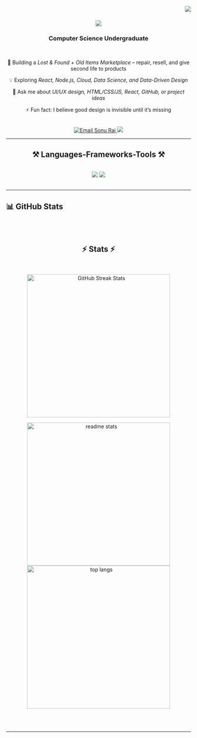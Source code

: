 <img align="right" src="https://visitor-badge.laobi.icu/badge?page_id=sonucps.sonucps" />

<h1 align="center">
    <img src="https://readme-typing-svg.herokuapp.com/?font=Righteous&size=35&center=true&vCenter=true&width=500&height=70&duration=4000&lines=Hi+There!+👋;+I'm+sonu+raj!;" />
</h1>

<h3 align="center">Computer Science Undergraduate</h3>

<br/>

<div align="center">

 

🌱 Building a *Lost & Found + Old Items Marketplace* – repair, resell, and give second life to products  

💡 Exploring *React, Node.js, Cloud, Data Science, and Data-Driven Design*  

💬 Ask me about *UI/UX design, HTML/CSS/JS, React, GitHub, or project ideas*  

⚡ Fun fact: I believe good design is invisible until it’s missing  

</div>

<br/>

<div align="center"> 
  <a href="mailto:7sonunos7@gmail.com">
  <img src="https://img.shields.io/badge/Gmail-333333?style=for-the-badge&logo=gmail&logoColor=red" alt="Email Sonu Raj" />
</a>

  <a href="https://www.linkedin.com/in/sonu-raj-6a799530a/" target="_blank">
    <img src="https://img.shields.io/badge/LinkedIn-0077B5?style=for-the-badge&logo=linkedin&logoColor=white" />
  </a>

</div>

<hr/>

<h2 align="center">⚒ Languages-Frameworks-Tools ⚒</h2>
<br/>

<div align="center">
    <img src="https://skillicons.dev/icons?i=react,bootstrap,mui,html,css,vscode,github,figma,tailwind,git,r" />
    <img src="https://skillicons.dev/icons?i=nodejs,python,javascript,typescript,express,firebase,mongodb,c,java,nextjs,mysql,flask" />
</div>

<br/>
<hr/>



## 📊 GitHub Stats

<br/><br/>

<h2 align="center">⚡ Stats ⚡</h2>
<br/>

<div align="center">

  <!-- Streak Stats using salesp07 Vercel link -->
  <img 
      width="390"
      src="https://github-readme-streak-stats-salesp07.vercel.app/?user=sonucps&count_private=true&theme=react&border_radius=10" 
      alt="GitHub Streak Stats" 
    />

  <!-- GitHub Stats -->
 <img width=390 src="https://github-readme-stats-salesp07.vercel.app/api?username=sonucps&count_private=true&show_icons=true&theme=react&rank_icon=github&border_radius=10" alt="readme stats" />

  <br/>

  <!-- Top Languages -->
  <img width="390" src="https://github-readme-stats.vercel.app/api/top-langs/?username=sonucps&langs_count=8&layout=compact&theme=react&border_radius=10&size_weight=0.5&count_weight=0.5" alt="top langs" />

</div>

<br/><br/>
<hr/>
<br/>




<br/>
